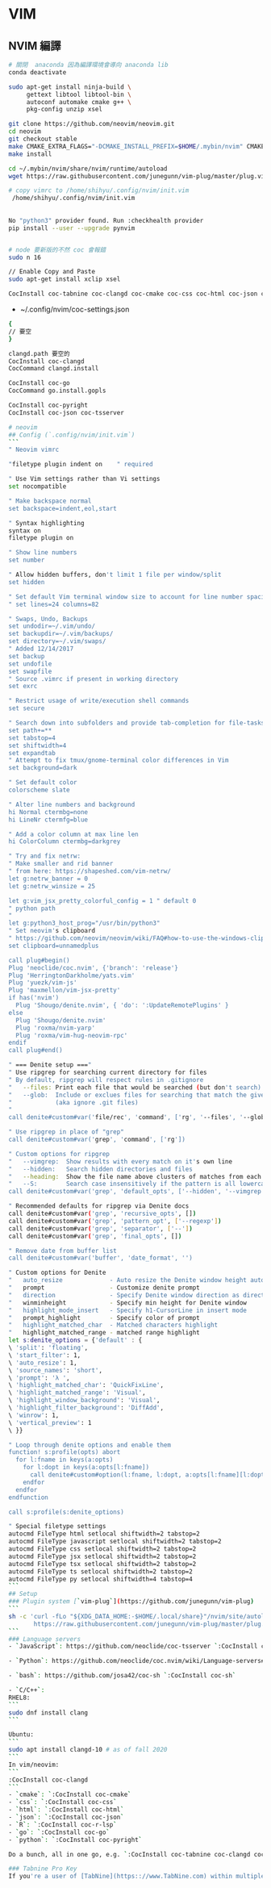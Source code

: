 # VIM

## NVIM 編譯

```sh
# 關閉  anaconda 因為編譯環境會導向 anaconda lib
conda deactivate  

sudo apt-get install ninja-build \
     gettext libtool libtool-bin \
     autoconf automake cmake g++ \
     pkg-config unzip xsel

git clone https://github.com/neovim/neovim.git
cd neovim
git checkout stable
make CMAKE_EXTRA_FLAGS="-DCMAKE_INSTALL_PREFIX=$HOME/.mybin/nvim" CMAKE_BUILD_TYPE=Release  -j8
make install

cd ~/.mybin/nvim/share/nvim/runtime/autoload
wget https://raw.githubusercontent.com/junegunn/vim-plug/master/plug.vim

# copy vimrc to /home/shihyu/.config/nvim/init.vim   
 /home/shihyu/.config/nvim/init.vim
 
 
No "python3" provider found. Run :checkhealth provider
pip install --user --upgrade pynvim


# node 要新版的不然 coc 會報錯
sudo n 16 

// Enable Copy and Paste 
sudo apt-get install xclip xsel
```



```sh
CocInstall coc-tabnine coc-clangd coc-cmake coc-css coc-html coc-json coc-r-lsp coc-go coc-pyright coc-tsserver coc-sh coc-rls
```

- ~/.config/nvim/coc-settings.json

```sh
{
// 要空
}
```

```sh
clangd.path 要空的
CocInstall coc-clangd
CocCommand clangd.install

CocInstall coc-go
CocCommand go.install.gopls

CocInstall coc-pyright
CocInstall coc-json coc-tsserver
```

````sh
# neovim
## Config (`.config/nvim/init.vim`)
```
" Neovim vimrc 

"filetype plugin indent on    " required

" Use Vim settings rather than Vi settings
set nocompatible

" Make backspace normal
set backspace=indent,eol,start

" Syntax highlighting
syntax on
filetype plugin on

" Show line numbers
set number

" Allow hidden buffers, don't limit 1 file per window/split
set hidden

" Set default Vim terminal window size to account for line number spacing
" set lines=24 columns=82

" Swaps, Undo, Backups
set undodir=~/.vim/undo/
set backupdir=~/.vim/backups/
set directory=~/.vim/swaps/
" Added 12/14/2017
set backup
set undofile
set swapfile
" Source .vimrc if present in working directory
set exrc

" Restrict usage of write/execution shell commands
set secure

" Search down into subfolders and provide tab-completion for file-tasks
set path+=**
set tabstop=4
set shiftwidth=4
set expandtab
" Attempt to fix tmux/gnome-terminal color differences in Vim
set background=dark

" Set default color 
colorscheme slate

" Alter line numbers and background
hi Normal ctermbg=none
hi LineNr ctermfg=blue

" Add a color column at max line len
hi ColorColumn ctermbg=darkgrey

" Try and fix netrw:
" Make smaller and rid banner
" from here: https://shapeshed.com/vim-netrw/
let g:netrw_banner = 0
let g:netrw_winsize = 25

let g:vim_jsx_pretty_colorful_config = 1 " default 0
" python path
"
let g:python3_host_prog="/usr/bin/python3"
" Set neovim's clipboard 
" https://github.com/neovim/neovim/wiki/FAQ#how-to-use-the-windows-clipboard-from-wsl
set clipboard=unnamedplus

call plug#begin()
Plug 'neoclide/coc.nvim', {'branch': 'release'}
Plug 'HerringtonDarkholme/yats.vim'
Plug 'yuezk/vim-js'
Plug 'maxmellon/vim-jsx-pretty'
if has('nvim')
  Plug 'Shougo/denite.nvim', { 'do': ':UpdateRemotePlugins' }
else
  Plug 'Shougo/denite.nvim'
  Plug 'roxma/nvim-yarp'
  Plug 'roxma/vim-hug-neovim-rpc'
endif
call plug#end()

" === Denite setup ==="
" Use ripgrep for searching current directory for files
" By default, ripgrep will respect rules in .gitignore
"   --files: Print each file that would be searched (but don't search)
"   --glob:  Include or exclues files for searching that match the given glob
"            (aka ignore .git files)
"
call denite#custom#var('file/rec', 'command', ['rg', '--files', '--glob', '!.git'])

" Use ripgrep in place of "grep"
call denite#custom#var('grep', 'command', ['rg'])

" Custom options for ripgrep
"   --vimgrep:  Show results with every match on it's own line
"   --hidden:   Search hidden directories and files
"   --heading:  Show the file name above clusters of matches from each file
"   --S:        Search case insensitively if the pattern is all lowercase
call denite#custom#var('grep', 'default_opts', ['--hidden', '--vimgrep', '--heading', '-S'])

" Recommended defaults for ripgrep via Denite docs
call denite#custom#var('grep', 'recursive_opts', [])
call denite#custom#var('grep', 'pattern_opt', ['--regexp'])
call denite#custom#var('grep', 'separator', ['--'])
call denite#custom#var('grep', 'final_opts', [])

" Remove date from buffer list
call denite#custom#var('buffer', 'date_format', '')

" Custom options for Denite
"   auto_resize             - Auto resize the Denite window height automatically.
"   prompt                  - Customize denite prompt
"   direction               - Specify Denite window direction as directly below current pane
"   winminheight            - Specify min height for Denite window
"   highlight_mode_insert   - Specify h1-CursorLine in insert mode
"   prompt_highlight        - Specify color of prompt
"   highlight_matched_char  - Matched characters highlight
"   highlight_matched_range - matched range highlight
let s:denite_options = {'default' : {
\ 'split': 'floating',
\ 'start_filter': 1,
\ 'auto_resize': 1,
\ 'source_names': 'short',
\ 'prompt': 'λ ',
\ 'highlight_matched_char': 'QuickFixLine',
\ 'highlight_matched_range': 'Visual',
\ 'highlight_window_background': 'Visual',
\ 'highlight_filter_background': 'DiffAdd',
\ 'winrow': 1,
\ 'vertical_preview': 1
\ }}

" Loop through denite options and enable them
function! s:profile(opts) abort
  for l:fname in keys(a:opts)
    for l:dopt in keys(a:opts[l:fname])
      call denite#custom#option(l:fname, l:dopt, a:opts[l:fname][l:dopt])
    endfor
  endfor
endfunction

call s:profile(s:denite_options)

" Special filetype settings
autocmd FileType html setlocal shiftwidth=2 tabstop=2
autocmd FileType javascript setlocal shiftwidth=2 tabstop=2
autocmd FileType css setlocal shiftwidth=2 tabstop=2
autocmd FileType jsx setlocal shiftwidth=2 tabstop=2
autocmd FileType tsx setlocal shiftwidth=2 tabstop=2
autocmd FileType ts setlocal shiftwidth=2 tabstop=2
autocmd FileType py setlocal shiftwidth=4 tabstop=4
```
## Setup
### Plugin system [`vim-plug`](https://github.com/junegunn/vim-plug)
```
sh -c 'curl -fLo "${XDG_DATA_HOME:-$HOME/.local/share}"/nvim/site/autoload/plug.vim --create-dirs \
       https://raw.githubusercontent.com/junegunn/vim-plug/master/plug.vim'
```
### Language servers
- `JavaScript`: https://github.com/neoclide/coc-tsserver `:CocInstall coc-tsserver`

- `Python`: https://github.com/neoclide/coc.nvim/wiki/Language-servers#python `:CocInstall coc-python`

- `bash`: https://github.com/josa42/coc-sh `:CocInstall coc-sh`

- `C/C++`: 
RHEL8: 
```
sudo dnf install clang
```

Ubuntu:
```
sudo apt install clangd-10 # as of fall 2020
```
In vim/neovim:
```
:CocInstall coc-clangd
```
- `cmake`: `:CocInstall coc-cmake`
- `css`: `:CocInstall coc-css`
- `html`: `:CocInstall coc-html`
- `json`: `:CocInstall coc-json`
- `R`: `:CocInstall coc-r-lsp`
- `go`: `:CocInstall coc-go`
- `python`: `:CocInstall coc-pyright`

Do a bunch, all in one go, e.g. `:CocInstall coc-tabnine coc-clangd coc-cmake coc-css coc-html coc-json coc-r-lsp coc-go coc-pyright coc-tsserver coc-sh coc-rls`!

### Tabnine Pro Key
If you're a user of [TabNine](https:://www.TabNine.com) within multiple editing environments, you probably have a pro key. As [coc-tabnine](https://github.com/neoclide/coc-tabnine) is community supported, you'll need to use the `TabNine::config` **Magic String** to configure your key in settings.
````




